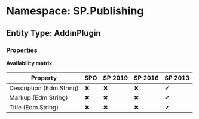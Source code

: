 # Namespace: SP.Publishing

## Entity Type: AddinPlugin

### Properties

**Availability matrix**

Property | SPO | SP 2019 | SP 2016 | SP 2013
----------|-----|---------|---------|--------
Description (Edm.String) | ✖ | ✖ | ✖ | ✔
Markup (Edm.String) | ✖ | ✖ | ✖ | ✔
Title (Edm.String) | ✖ | ✖ | ✖ | ✔


